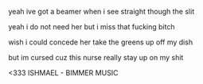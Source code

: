 yeah ive got a beamer
when i see straight though the slit

yeah i do not need her
but i miss that fucking bitch

wish i could concede her
take the greens up off my dish

but im cursed
cuz this nurse
really stay up on my shit

<333 ISHMAEL - BIMMER MUSIC